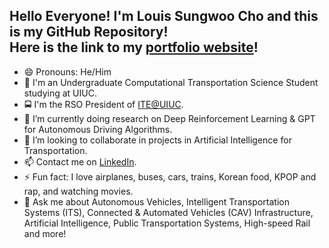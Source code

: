 ## Hello Everyone! I'm Louis Sungwoo Cho and this is my GitHub Repository!<br/> Here is the link to my [portfolio website](https://lotlouischoitslab.github.io)!

- 😄 Pronouns: He/Him
- 🏫 I'm an Undergraduate Computational Transportation Science Student studying at UIUC.
- 🚍 I'm the RSO President of [ITE@UIUC](https://ite.cee.illinois.edu/). 
- 🔭 I’m currently doing research on Deep Reinforcement Learning & GPT for Autonomous Driving Algorithms.
- 👯 I’m looking to collaborate in projects in Artificial Intelligence for Transportation.
- 📫 Contact me on [LinkedIn](https://www.linkedin.com/in/louis-sungwoo-cho/).
- ⚡ Fun fact: I love airplanes, buses, cars, trains, Korean food, KPOP and rap, and watching movies.
- 💬 Ask me about Autonomous Vehicles, Intelligent Transportation Systems (ITS), Connected & Automated Vehicles (CAV) Infrastructure, Artificial Intelligence, Public Transportation Systems, High-speed Rail and more!


<!-- - 🌱 I’m currently learning about Deep Reinforcement Learning and Computer Vision. -->
<!-- -  ...
- 🤔 I’m looking for help with-->
